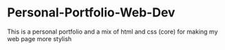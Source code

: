 # Personal-Portfolio-Web-Dev
This is a personal portfolio and a mix of html and css (core) for making my web page more stylish 
